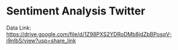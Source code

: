 # Sentiment Analysis Twitter

Data Link:
https://drive.google.com/file/d/1Z98PXS2YDRoDMb8jdZbBPosqV-j9nIbS/view?usp=share_link
